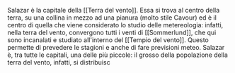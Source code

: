 Salazar è la capitale della [[Terra del vento]]. Essa si trova al centro della terra, su una collina in mezzo ad una pianura (molto stile Cavour) ed è il centro di quella che viene considerato lo studio delle metereologia: infatti, nella terra del vento, convergono tutti i venti di [[Sommerlund]], che qui sono incanalati e studiato all'interno del [[Tempio del vento]]. Questo permette di prevedere le stagioni e anche di fare previsioni meteo. Salazar è, tra tutte le capitali, una delle più piccole: il grosso della popolazione della terra del vento, infatti, si distribuisc